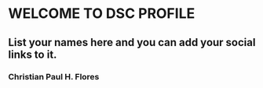 # WELCOME TO DSC PROFILE 
## List your names here and you can add your social links to it. 

### Christian Paul H. Flores
